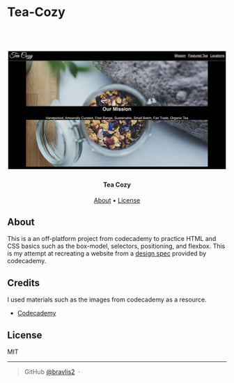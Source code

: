 # Tea-Cozy

<h1 align="center">
  <br>
  <a href=""><img src="./img/tea-cozy.png" alt="Tea Cozy Image" width="500"></a>
</h1>

<h4 align="center">Tea Cozy</h4>

<p align="center">
  <a href="#About">About</a> •
  <a href="#license">License</a>
</p>

## About

This is a an off-platform project from codecademy to practice HTML and CSS basics such as the box-model, selectors, positioning, and flexbox. This is my attempt at recreating a website from a <a href="https://content.codecademy.com/courses/freelance-1/unit-4/img-tea-cozy-redline.jpg?_gl=1*a3k1mv*_ga*Mzg1NzI0NzI0NS4xNjc0MDE3MTI2*_ga_3LRZM6TM9L*MTY3NDU4Mjg4MS4xMS4xLjE2NzQ1ODY1MDcuNDcuMC4w">design spec</a> provided by codecademy.

## Credits
I used materials such as the images from codecademy as a resource.
- [Codecademy](https://codecademy.com/)

## License

MIT

---

> GitHub [@bravlis2](https://github.com/bralvis2) &nbsp;&middot;&nbsp;

